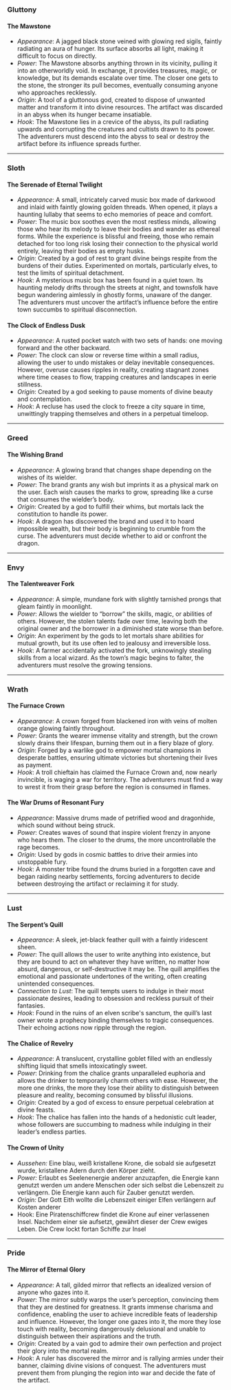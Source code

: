 
### **Gluttony**
#### **The Mawstone**

- _Appearance_: A jagged black stone veined with glowing red sigils, faintly radiating an aura of hunger. Its surface absorbs all light, making it difficult to focus on directly.
- _Power_: The Mawstone absorbs anything thrown in its vicinity, pulling it into an otherworldly void. In exchange, it provides treasures, magic, or knowledge, but its demands escalate over time. The closer one gets to the stone, the stronger its pull becomes, eventually consuming anyone who approaches recklessly.
- _Origin_: A tool of a gluttonous god, created to dispose of unwanted matter and transform it into divine resources. The artifact was discarded in an abyss when its hunger became insatiable.
- _Hook_: The Mawstone lies in a crevice of the abyss, its pull radiating upwards and corrupting the creatures and cultists drawn to its power. The adventurers must descend into the abyss to seal or destroy the artifact before its influence spreads further.


---

### **Sloth**

#### **The Serenade of Eternal Twilight**

- _Appearance_: A small, intricately carved music box made of darkwood and inlaid with faintly glowing golden threads. When opened, it plays a haunting lullaby that seems to echo memories of peace and comfort.
- _Power_: The music box soothes even the most restless minds, allowing those who hear its melody to leave their bodies and wander as ethereal forms. While the experience is blissful and freeing, those who remain detached for too long risk losing their connection to the physical world entirely, leaving their bodies as empty husks.
- _Origin_: Created by a god of rest to grant divine beings respite from the burdens of their duties. Experimented on mortals, particularly elves, to test the limits of spiritual detachment.
- _Hook_: A mysterious music box has been found in a quiet town. Its haunting melody drifts through the streets at night, and townsfolk have begun wandering aimlessly in ghostly forms, unaware of the danger. The adventurers must uncover the artifact’s influence before the entire town succumbs to spiritual disconnection.

#### **The Clock of Endless Dusk**

- _Appearance_: A rusted pocket watch with two sets of hands: one moving forward and the other backward.
- _Power_: The clock can slow or reverse time within a small radius, allowing the user to undo mistakes or delay inevitable consequences. However, overuse causes ripples in reality, creating stagnant zones where time ceases to flow, trapping creatures and landscapes in eerie stillness.
- _Origin_: Created by a god seeking to pause moments of divine beauty and contemplation.
- _Hook_: A recluse has used the clock to freeze a city square in time, unwittingly trapping themselves and others in a perpetual timeloop.


---

### **Greed**

#### **The Wishing Brand**

- _Appearance_: A glowing brand that changes shape depending on the wishes of its wielder.
- _Power_: The brand grants any wish but imprints it as a physical mark on the user. Each wish causes the marks to grow, spreading like a curse that consumes the wielder’s body.
- _Origin_: Created by a god to fulfill their whims, but mortals lack the constitution to handle its power.
- _Hook_: A dragon has discovered the brand and used it to hoard impossible wealth, but their body is beginning to crumble from the curse. The adventurers must decide whether to aid or confront the dragon.


---


### **Envy**

#### **The Talentweaver Fork**

- _Appearance_: A simple, mundane fork with slightly tarnished prongs that gleam faintly in moonlight.
- _Power_: Allows the wielder to “borrow” the skills, magic, or abilities of others. However, the stolen talents fade over time, leaving both the original owner and the borrower in a diminished state worse than before.
- _Origin_: An experiment by the gods to let mortals share abilities for mutual growth, but its use often led to jealousy and irreversible loss.
- _Hook_: A farmer accidentally activated the fork, unknowingly stealing skills from a local wizard. As the town’s magic begins to falter, the adventurers must resolve the growing tensions.


---

### **Wrath**

#### **The Furnace Crown**

- _Appearance_: A crown forged from blackened iron with veins of molten orange glowing faintly throughout.
- _Power_: Grants the wearer immense vitality and strength, but the crown slowly drains their lifespan, burning them out in a fiery blaze of glory.
- _Origin_: Forged by a warlike god to empower mortal champions in desperate battles, ensuring ultimate victories but shortening their lives as payment.
- _Hook_: A troll chieftain has claimed the Furnace Crown and, now nearly invincible, is waging a war for territory. The adventurers must find a way to wrest it from their grasp before the region is consumed in flames.

#### **The War Drums of Resonant Fury**

- _Appearance_: Massive drums made of petrified wood and dragonhide, which sound without being struck.
- _Power_: Creates waves of sound that inspire violent frenzy in anyone who hears them. The closer to the drums, the more uncontrollable the rage becomes.
- _Origin_: Used by gods in cosmic battles to drive their armies into unstoppable fury.
- _Hook_: A monster tribe found the drums buried in a forgotten cave and began raiding nearby settlements, forcing adventurers to decide between destroying the artifact or reclaiming it for study.


---

### **Lust**

#### **The Serpent’s Quill**

- _Appearance_: A sleek, jet-black feather quill with a faintly iridescent sheen.
- _Power_: The quill allows the user to write anything into existence, but they are bound to act on whatever they have written, no matter how absurd, dangerous, or self-destructive it may be. The quill amplifies the emotional and passionate undertones of the writing, often creating unintended consequences.
- _Connection to Lust_: The quill tempts users to indulge in their most passionate desires, leading to obsession and reckless pursuit of their fantasies.
- _Hook_: Found in the ruins of an elven scribe's sanctum, the quill’s last owner wrote a prophecy binding themselves to tragic consequences. Their echoing actions now ripple through the region.

#### **The Chalice of Revelry**

- _Appearance_: A translucent, crystalline goblet filled with an endlessly shifting liquid that smells intoxicatingly sweet.
- _Power_: Drinking from the chalice grants unparalleled euphoria and allows the drinker to temporarily charm others with ease. However, the more one drinks, the more they lose their ability to distinguish between pleasure and reality, becoming consumed by blissful illusions.
- _Origin_: Created by a god of excess to ensure perpetual celebration at divine feasts.
- _Hook_: The chalice has fallen into the hands of a hedonistic cult leader, whose followers are succumbing to madness while indulging in their leader’s endless parties.

#### The Crown of Unity

- *Aussehen:* Eine blau, weiß kristallene Krone, die sobald sie aufgesetzt wurde, kristallene Adern durch den Körper zieht.
- *Power:* Erlaubt es Seelenenergie anderer anzuzapfen, die Energie kann genutzt werden um andere Menschen oder sich selbst die Lebenszeit zu verlängern. Die Energie kann auch für Zauber genutzt werden.
- *Origin:* Der Gott Eith wollte die Lebenszeit einiger Elfen verlängern auf Kosten anderer
- Hook: Eine Piratenschiffcrew findet die Krone auf einer verlassenen Insel. Nachdem einer sie aufsetzt, gewährt dieser der Crew ewiges Leben. Die Crew lockt fortan Schiffe zur Insel

---

### **Pride**

#### **The Mirror of Eternal Glory**

- _Appearance_: A tall, gilded mirror that reflects an idealized version of anyone who gazes into it.
- _Power_: The mirror subtly warps the user’s perception, convincing them that they are destined for greatness. It grants immense charisma and confidence, enabling the user to achieve incredible feats of leadership and influence. However, the longer one gazes into it, the more they lose touch with reality, becoming dangerously delusional and unable to distinguish between their aspirations and the truth.
- _Origin_: Created by a vain god to admire their own perfection and project their glory into the mortal realm.
- _Hook_: A ruler has discovered the mirror and is rallying armies under their banner, claiming divine visions of conquest. The adventurers must prevent them from plunging the region into war and decide the fate of the artifact.